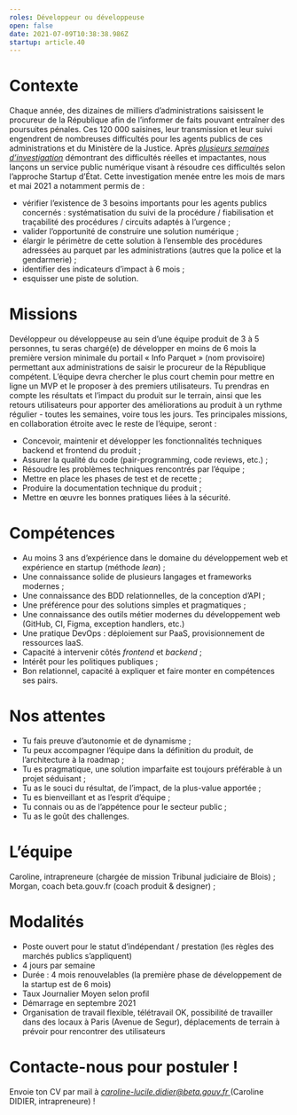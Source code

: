 ```yaml
---
roles: Développeur ou développeuse
open: false
date: 2021-07-09T10:38:38.986Z
startup: article.40
---
```

# **Contexte**

Chaque année, des dizaines de milliers d’administrations saisissent le procureur de la République afin de l’informer de faits pouvant entraîner des poursuites pénales.
Ces 120 000 saisines, leur transmission et leur suivi engendrent de nombreuses difficultés pour les agents publics de ces administrations et du Ministère de la Justice.
Après *[plusieurs semaines d’investigation](https://beta.gouv.fr/startups/article.40.html)* démontrant des difficultés réelles et impactantes, nous lançons un service public numérique visant à résoudre ces difficultés selon l’approche Startup d’État.
Cette investigation menée entre les mois de mars et mai 2021 a notamment permis de :

* vérifier l’existence de 3 besoins importants pour les agents publics concernés : systématisation du suivi de la procédure / fiabilisation et traçabilité des procédures / circuits adaptés à l’urgence ;
* valider l’opportunité de construire une solution numérique ;
* élargir le périmètre de cette solution à l’ensemble des procédures adressées au parquet par les administrations (autres que la police et la gendarmerie) ;
* identifier des indicateurs d’impact à 6 mois ;
* esquisser une piste de solution.

# **Missions**

Devéloppeur ou développeuse au sein d’une équipe produit de 3 à 5 personnes, tu seras chargé(e) de développer en moins de 6 mois la première version minimale du portail « Info Parquet » (nom provisoire) permettant aux administrations de saisir le procureur de la République compétent.
L’équipe devra chercher le plus court chemin pour mettre en ligne un MVP et le proposer à des premiers utilisateurs. Tu prendras en compte les résultats et l’impact du produit sur le terrain, ainsi que les retours utilisateurs pour apporter des améliorations au produit à un rythme régulier - toutes les semaines, voire tous les jours.
Tes principales missions, en collaboration étroite avec le reste de l’équipe, seront :

* Concevoir, maintenir et développer les fonctionnalités techniques backend et frontend du produit ;
* Assurer la qualité du code (pair-programming, code reviews, etc.) ;
* Résoudre les problèmes techniques rencontrés par l’équipe ;
* Mettre en place les phases de test et de recette ;
* Produire la documentation technique du produit ;
* Mettre en œuvre les bonnes pratiques liées à la sécurité.

# **Compétences**

* Au moins 3 ans d’expérience dans le domaine du développement web et expérience en startup (méthode *lean*) ;
* Une connaissance solide de plusieurs langages et frameworks modernes ;
* Une connaissance des BDD relationnelles, de la conception d’API ;
* Une préférence pour des solutions simples et pragmatiques ;
* Une connaissance des outils métier modernes du développement web (GitHub, CI, Figma, exception handlers, etc.)
* Une pratique DevOps : déploiement sur PaaS, provisionnement de ressources IaaS.
* Capacité à intervenir côtés *frontend* et *backend* ;
* Intérêt pour les politiques publiques ;
* Bon relationnel, capacité à expliquer et faire monter en compétences ses pairs.

# **Nos attentes**

* Tu fais preuve d’autonomie et de dynamisme ;
* Tu peux accompagner l’équipe dans la définition du produit, de l’architecture à la roadmap ;
* Tu es pragmatique, une solution imparfaite est toujours préférable à un projet séduisant ;
* Tu as le souci du résultat, de l’impact, de la plus-value apportée ;
* Tu es bienveillant et as l’esprit d’équipe ;
* Tu connais ou as de l’appétence pour le secteur public ;
* Tu as le goût des challenges.

# **L’équipe**

Caroline, intrapreneure (chargée de mission Tribunal judiciaire de Blois) ;
Morgan, coach beta.gouv.fr (coach produit & designer) ;

# **Modalités**

* Poste ouvert pour le statut d’indépendant / prestation (les règles des marchés publics s’appliquent)
* 4 jours par semaine
* Durée : 4 mois renouvelables (la première phase de développement de la startup est de 6 mois)
* Taux Journalier Moyen selon profil
* Démarrage en septembre 2021
* Organisation de travail flexible, télétravail OK, possibilité de travailler dans des locaux à Paris (Avenue de Segur), déplacements de terrain à prévoir pour rencontrer des utilisateurs

# **Contacte-nous pour postuler !**

Envoie ton CV par mail à *[caroline-lucile.didier@beta.gouv.fr ](mailto:caroline-lucile.didier@beta.gouv.fr "mailto\:caroline-lucile.didier@beta.gouv.fr")*(Caroline DIDIER, intrapreneure) !